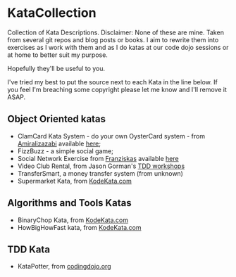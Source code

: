 # KataCollection
Collection of Kata Descriptions.
Disclaimer: None of these are mine. Taken from several git repos and blog posts or books. I aim to rewrite them into exercises as I work with them and as I do katas at our code dojo sessions or at home to better suit my purpose.

Hopefully they'll be useful to you.

I've tried my best to put the source next to each Kata in the line below. If you feel I'm breaching some copyright please let me know and I'll remove it ASAP.

## Object Oriented katas
- ClamCard Kata System - do your own OysterCard system - from [Amiralizazabi](https://github.com/amiralibazazi) available [here](https://gist.github.com/amiralibazazi/a9d57d40886604887d8e#file-clamcardkata-txt-L70);
- FizzBuzz - a simple social game;
- Social Network Exercise from [Franziskas](https://github.com/franziskas) available [here](https://github.com/franziskas/social-network-exercise)
- Video Club Rental, from Jason Gorman's [TDD workshops](http://www.codemanship.co.uk/)
- TransferSmart, a money transfer system (from unknown)
- Supermarket Kata, from [KodeKata.com](www.codekata.com)

## Algorithms and Tools Katas
- BinaryChop Kata, from [KodeKata.com](www.codekata.com)
- HowBigHowFast kata, from [KodeKata.com](www.codekata.com)

## TDD Kata
- KataPotter, from [codingdojo.org](http://codingdojo.org/)
